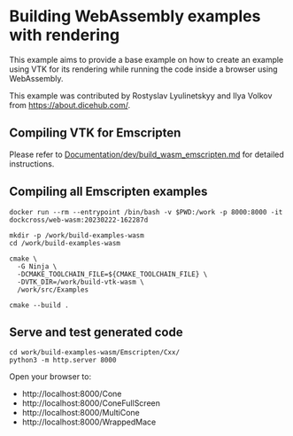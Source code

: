 # Building WebAssembly examples with rendering

This example aims to provide a base example on how to create an example using
VTK for its rendering while running the code inside a browser using WebAssembly.

This example was contributed by Rostyslav Lyulinetskyy and Ilya Volkov from
https://about.dicehub.com/.

## Compiling VTK for Emscripten

Please refer to [Documentation/dev/build_wasm_emscripten.md](https://gitlab.kitware.com/vtk/-/blob/master/Documentation/dev/build_wasm_emscripten.md) for
detailed instructions.

## Compiling all Emscripten examples

```
docker run --rm --entrypoint /bin/bash -v $PWD:/work -p 8000:8000 -it dockcross/web-wasm:20230222-162287d

mkdir -p /work/build-examples-wasm
cd /work/build-examples-wasm

cmake \
  -G Ninja \
  -DCMAKE_TOOLCHAIN_FILE=${CMAKE_TOOLCHAIN_FILE} \
  -DVTK_DIR=/work/build-vtk-wasm \
  /work/src/Examples

cmake --build .
```

## Serve and test generated code

```
cd work/build-examples-wasm/Emscripten/Cxx/
python3 -m http.server 8000
```

Open your browser to:

- http://localhost:8000/Cone
- http://localhost:8000/ConeFullScreen
- http://localhost:8000/MultiCone
- http://localhost:8000/WrappedMace
